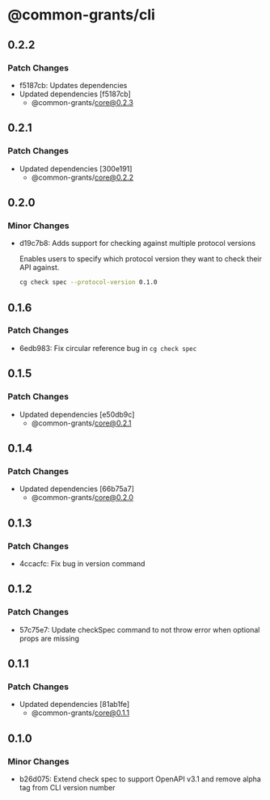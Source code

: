 # @common-grants/cli

## 0.2.2

### Patch Changes

- f5187cb: Updates dependencies
- Updated dependencies [f5187cb]
  - @common-grants/core@0.2.3

## 0.2.1

### Patch Changes

- Updated dependencies [300e191]
  - @common-grants/core@0.2.2

## 0.2.0

### Minor Changes

- d19c7b8: Adds support for checking against multiple protocol versions

  Enables users to specify which protocol version they want to check their API against.

  ```bash
  cg check spec --protocol-version 0.1.0
  ```

## 0.1.6

### Patch Changes

- 6edb983: Fix circular reference bug in `cg check spec`

## 0.1.5

### Patch Changes

- Updated dependencies [e50db9c]
  - @common-grants/core@0.2.1

## 0.1.4

### Patch Changes

- Updated dependencies [66b75a7]
  - @common-grants/core@0.2.0

## 0.1.3

### Patch Changes

- 4ccacfc: Fix bug in version command

## 0.1.2

### Patch Changes

- 57c75e7: Update checkSpec command to not throw error when optional props are missing

## 0.1.1

### Patch Changes

- Updated dependencies [81ab1fe]
  - @common-grants/core@0.1.1

## 0.1.0

### Minor Changes

- b26d075: Extend check spec to support OpenAPI v3.1 and remove alpha tag from CLI version number
